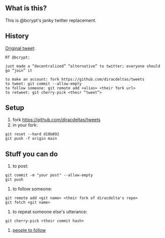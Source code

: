 ## What is this?
This is @bcrypt's janky twitter replacement.

## History 

[Original tweet](https://twitter.com/bcrypt/status/1588416861552582657):

```
RT @bcrypt:

just made a “decentralized” “alternative” to twitter; everyone should go “join” it

to make an account: fork https://github.com/diracdeltas/tweets
to tweet: git commit --allow-empty
to follow someone: git remote add <alias> <their fork url>
to retweet: git cherry-pick <their “tweet”>
```

## Setup

1. fork https://github.com/diracdeltas/tweets
1. in your fork: 
```
git reset --hard d10b092
git push -f origin main
```

## Stuff you can do

1. to post:
```
git commit -m "your post" --allow-empty
git push
```

1. to follow someone:
```
git remote add <git name> <their fork of diracdelta's repo>
git fetch <git name>
```

1. to repeat someone else's utterance:
```
git cherry-pick <their commit hash>
```

1. [people to follow](https://github.com/diracdeltas/tweets/network/members)
